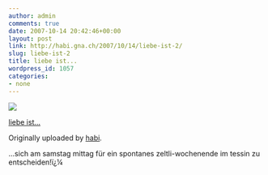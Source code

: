 ```yaml
---
author: admin
comments: true
date: 2007-10-14 20:42:46+00:00
layout: post
link: http://habi.gna.ch/2007/10/14/liebe-ist-2/
slug: liebe-ist-2
title: liebe ist...
wordpress_id: 1057
categories:
- none
---
```



 [![](http://farm3.static.flickr.com/2196/1571326929_29d1f7055c_m.jpg)](http://www.flickr.com/photos/habi/1571326929/)
   

 
  [liebe ist...](http://www.flickr.com/photos/habi/1571326929/)
    

  Originally uploaded by [habi](http://www.flickr.com/people/habi/).
 



...sich am samstag mittag für ein spontanes zeltli-wochenende im tessin zu entscheiden!ï¿¼
  

